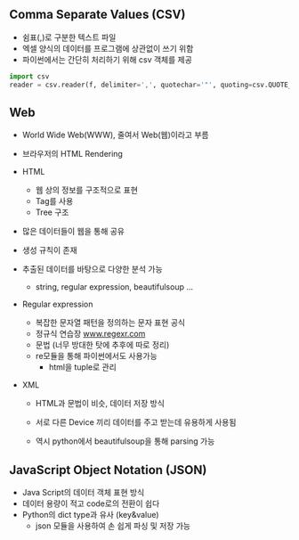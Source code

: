 ## Comma Separate Values (CSV)

- 쉼표(,)로 구분한 텍스트 파일
- 엑셀 양식의 데이터를 프로그램에 상관없이 쓰기 위함
- 파이썬에서는 간단히 처리하기 위해 csv 객체를 제공

```python
import csv
reader = csv.reader(f, delimiter=',', quotechar='"', quoting=csv.QUOTE_ALL)
```



## Web

- World Wide Web(WWW), 줄여서 Web(웹)이라고 부름

- 브라우저의 HTML Rendering

- HTML

  - 웹 상의 정보를 구조적으로 표현
  - Tag를 사용
  - Tree 구조

- 많은 데이터들이 웹을 통해 공유

- 생성 규칙이 존재

- 추출된 데이터를 바탕으로 다양한 분석 가능

  - string, regular expression, beautifulsoup ...

- Regular expression

  - 복잡한 문자열 패턴을 정의하는 문자 표현 공식
  - 정규식 연습장 www.regexr.com
  - 문법 (너무 방대한 탓에 추후에 따로 정리)
  - re모듈을 통해 파이썬에서도 사용가능
    - html을 tuple로 관리

- XML

  - HTML과 문법이 비슷, 데이터 저장 방식

  - 서로 다른 Device 끼리 데이터를 주고 받는데 유용하게 사용됨

  - 역시 python에서 beautifulsoup을 통해 parsing 가능

    

## JavaScript Object Notation (JSON)

- Java Script의 데이터 객체 표현 방식
- 데이터 용량이 적고 code로의 전환이 쉽다
- Python의 dict type과 유사 (key&value)
  - json 모듈을 사용하여 손 쉽게 파싱 및 저장 가능